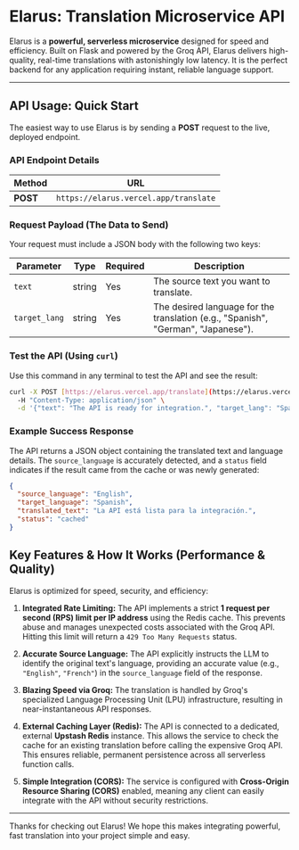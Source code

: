 # Elarus: Translation Microservice API

Elarus is a **powerful, serverless microservice** designed for speed and efficiency. Built on Flask and powered by the Groq API, Elarus delivers high-quality, real-time translations with astonishingly low latency. It is the perfect backend for any application requiring instant, reliable language support.

---

## API Usage: Quick Start

The easiest way to use Elarus is by sending a **POST** request to the live, deployed endpoint.

### API Endpoint Details

| Method | URL | 
 | ----- | ----- | 
| **POST** | `https://elarus.vercel.app/translate` | 

### Request Payload (The Data to Send)

Your request must include a JSON body with the following two keys:

| Parameter | Type | Required | Description |
| ----- | ----- | ----- | ----- | 
| `text` | string | Yes | The source text you want to translate. | 
| `target_lang` | string | Yes | The desired language for the translation (e.g., "Spanish", "German", "Japanese"). | 

### Test the API (Using `curl`)

Use this command in any terminal to test the API and see the result:

```bash
curl -X POST [https://elarus.vercel.app/translate](https://elarus.vercel.app/translate) \
  -H "Content-Type: application/json" \
  -d '{"text": "The API is ready for integration.", "target_lang": "Spanish"}'
```

### Example Success Response

The API returns a JSON object containing the translated text and language details. The `source_language` is accurately detected, and a `status` field indicates if the result came from the cache or was newly generated:

```json
{
  "source_language": "English", 
  "target_language": "Spanish",
  "translated_text": "La API está lista para la integración.",
  "status": "cached" 
}
```

## Key Features & How It Works (Performance & Quality)

Elarus is optimized for speed, security, and efficiency:

1.  **Integrated Rate Limiting:** The API implements a strict **1 request per second (RPS) limit per IP address** using the Redis cache. This prevents abuse and manages unexpected costs associated with the Groq API. Hitting this limit will return a `429 Too Many Requests` status.
    
2.  **Accurate Source Language:** The API explicitly instructs the LLM to identify the original text's language, providing an accurate value (e.g., `"English"`, `"French"`) in the `source_language` field of the response.
    
3.  **Blazing Speed via Groq:** The translation is handled by Groq's specialized Language Processing Unit (LPU) infrastructure, resulting in near-instantaneous API responses.
    
4.  **External Caching Layer (Redis):** The API is connected to a dedicated, external **Upstash Redis** instance. This allows the service to check the cache for an existing translation before calling the expensive Groq API. This ensures reliable, permanent persistence across all serverless function calls.
    
5.  **Simple Integration (CORS):** The service is configured with **Cross-Origin Resource Sharing (CORS)** enabled, meaning any client can easily integrate with the API without security restrictions.
    

----------

Thanks for checking out Elarus! We hope this makes integrating powerful, fast translation into your project simple and easy.
